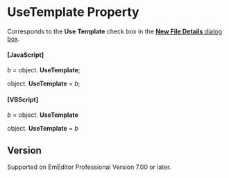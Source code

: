 # UseTemplate Property

Corresponds to the **Use**
**Template** check box in the
[**New File Details** dialog box](../../dlg/properties/file/new_details/index).

#### \[JavaScript\]

_b_ =
object. **UseTemplate**;

object. **UseTemplate** = _b_;

#### \[VBScript\]

_b_ =
object. **UseTemplate**

object. **UseTemplate** = _b_

## Version

Supported on EmEditor Professional Version 7.00 or later.